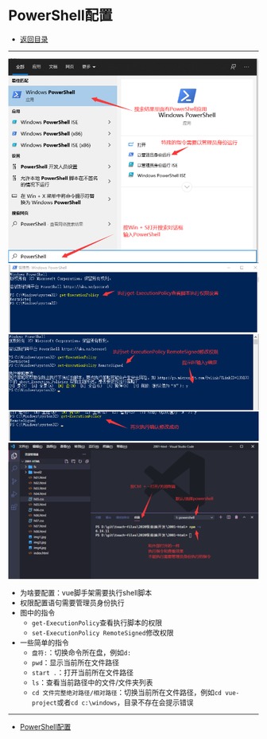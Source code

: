 # PowerShell配置

- [返回目录](./README.md)

---

<section class="img-flex-box" >
  <section><img  src="../../images/webfront/powershell/powershell-0001.png" alt=""></section>
  <section><img  src="../../images/webfront/powershell/powershell-0002.png" alt=""></section>
  <section><img  src="../../images/webfront/powershell/powershell-0003.png" alt=""></section>
  <section><img  src="../../images/webfront/powershell/powershell-0004.png" alt=""></section>
  <section><img  src="../../images/webfront/powershell/powershell-0005.png" alt=""></section>
</section>

- 为啥要配置：vue脚手架需要执行shell脚本
- 权限配置语句需要管理员身份执行
- 图中的指令
  - `get-ExecutionPolicy`查看执行脚本的权限
  - `set-ExecutionPolicy RemoteSigned`修改权限
- 一些简单的指令
  - `盘符:`：切换命令所在盘，例如`d:`
  - `pwd`：显示当前所在文件路径
  - `start .`：打开当前所在文件路径
  - `ls`：查看当前路径中的文件/文件夹列表
  - `cd 文件完整绝对路径/相对路径`：切换当前所在文件路径，例如`cd vue-project`或者`cd c:\windows`，目录不存在会提示错误

---

- [PowerShell配置](#powershell配置)

<!-- js处理背景和css样式 -->
<script type="module" src="https://huhuiyu.top/js/github.js"></script>
